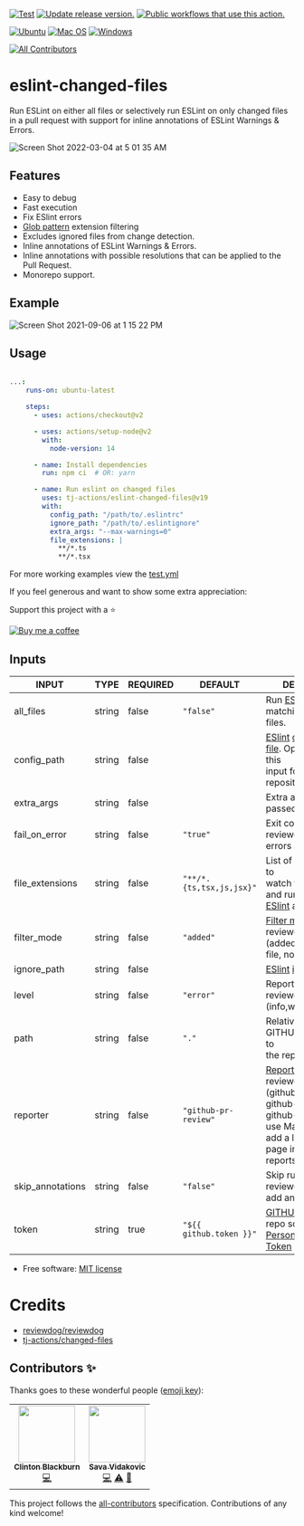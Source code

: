 [![Test](https://github.com/tj-actions/eslint-changed-files/actions/workflows/test.yml/badge.svg)](https://github.com/tj-actions/eslint-changed-files/actions/workflows/test.yml) [![Update release version.](https://github.com/tj-actions/eslint-changed-files/workflows/Update%20release%20version./badge.svg)](https://github.com/tj-actions/eslint-changed-files/actions?query=workflow%3A%22Update+release+version.%22) [![Public workflows that use this action.](https://img.shields.io/endpoint?url=https%3A%2F%2Fused-by.vercel.app%2Fapi%2Fgithub-actions%2Fused-by%3Faction%3Dtj-actions%2Feslint-changed-files%26badge%3Dtrue)](https://github.com/search?o=desc\&q=tj-actions+eslint-changed-files+language%3AYAML\&s=\&type=Code)

[![Ubuntu](https://img.shields.io/badge/Ubuntu-E95420?logo=ubuntu\&logoColor=white)](https://docs.github.com/en/actions/reference/workflow-syntax-for-github-actions#jobsjob_idruns-on)
[![Mac OS](https://img.shields.io/badge/mac%20os-000000?logo=macos\&logoColor=F0F0F0)](https://docs.github.com/en/actions/reference/workflow-syntax-for-github-actions#jobsjob_idruns-on)
[![Windows](https://img.shields.io/badge/Windows-0078D6?logo=windows\&logoColor=white)](https://docs.github.com/en/actions/reference/workflow-syntax-for-github-actions#jobsjob_idruns-on)

<!-- ALL-CONTRIBUTORS-BADGE:START - Do not remove or modify this section -->

[![All Contributors](https://img.shields.io/badge/all_contributors-2-orange.svg?style=flat-square)](#contributors-)

<!-- ALL-CONTRIBUTORS-BADGE:END -->

# eslint-changed-files

Run ESLint on either all files or selectively run ESLint on only changed files in a pull request with support for inline annotations of ESLint Warnings & Errors.

![Screen Shot 2022-03-04 at 5 01 35 AM](https://user-images.githubusercontent.com/17484350/156742457-ff0c2da5-aca8-4260-9a3c-76ff3a273bd6.png)

## Features

*   Easy to debug
*   Fast execution
*   Fix ESlint errors
*   [Glob pattern](https://docs.github.com/en/actions/learn-github-actions/workflow-syntax-for-github-actions#filter-pattern-cheat-sheet) extension filtering
*   Excludes ignored files from change detection.
*   Inline annotations of ESLint Warnings & Errors.
*   Inline annotations with possible resolutions that can be applied to the Pull Request.
*   Monorepo support.

## Example

![Screen Shot 2021-09-06 at 1 15 22 PM](https://user-images.githubusercontent.com/17484350/132248250-6998078b-de5d-453a-8225-f4a6e3793bbe.png)

## Usage

```yml

...:
    runs-on: ubuntu-latest

    steps:
      - uses: actions/checkout@v2

      - uses: actions/setup-node@v2
        with:
          node-version: 14

      - name: Install dependencies
        run: npm ci  # OR: yarn 

      - name: Run eslint on changed files
        uses: tj-actions/eslint-changed-files@v19
        with:
          config_path: "/path/to/.eslintrc"
          ignore_path: "/path/to/.eslintignore"
          extra_args: "--max-warnings=0"
          file_extensions: |
            **/*.ts
            **/*.tsx
```

For more working examples view the [test.yml](https://github.com/tj-actions/eslint-changed-files/blob/main/.github/workflows/test.yml)

If you feel generous and want to show some extra appreciation:

Support this project with a :star:

[![Buy me a coffee][buymeacoffee-shield]][buymeacoffee]

[buymeacoffee]: https://www.buymeacoffee.com/jackton1

[buymeacoffee-shield]: https://www.buymeacoffee.com/assets/img/custom_images/orange_img.png

## Inputs

<!-- AUTO-DOC-INPUT:START - Do not remove or modify this section -->

|      INPUT       |  TYPE  | REQUIRED |           DEFAULT            |                                                                                                                                                     DESCRIPTION                                                                                                                                                      |
|------------------|--------|----------|------------------------------|----------------------------------------------------------------------------------------------------------------------------------------------------------------------------------------------------------------------------------------------------------------------------------------------------------------------|
|    all\_files     | string |  false   |          `"false"`           |                                                                                                                             Run [ESlint](https://eslint.org) on all matching <br>files.                                                                                                                              |
|   config\_path    | string |  false   |                              |                                                                             [ESlint](https://eslint.org/) [configuration file](https://eslint.org/docs/user-guide/configuring/). Optionally omit this <br>input for Mono repositories.                                                                               |
|    extra\_args    | string |  false   |                              |                                                                                                            Extra arguments passed to [ESlint](https://eslint.org/docs/user-guide/command-line-interface)                                                                                                             |
|  fail\_on\_error   | string |  false   |           `"true"`           |                                                                                                                                 Exit code for reviewdog when <br>errors are found.                                                                                                                                   |
| file\_extensions  | string |  false   | `"**/*.{ts,tsx,js,jsx}"`<br> |                                                                                                         List of file extensions to <br>watch for changes and run <br>[ESlint](https://eslint.org/) against                                                                                                           |
|   filter\_mode    | string |  false   |          `"added"`           |                                                                                       [Filter mode](https://github.com/reviewdog/reviewdog#filter-mode) for the reviewdog command <br>(added, diff\_context, file, nofilter).                                                                                         |
|   ignore\_path    | string |  false   |                              |                                                                                                      [ESlint](https://eslint.org/) [ignore file](https://eslint.org/docs/user-guide/configuring/ignoring-code)                                                                                                       |
|      level       | string |  false   |          `"error"`           |                                                                                                                                   Report level for reviewdog (info,warning,error)                                                                                                                                    |
|       path       | string |  false   |            `"."`             |                                                                                                                             Relative path under GITHUB\_WORKSPACE to <br>the repository                                                                                                                               |
|     reporter     | string |  false   |     `"github-pr-review"`     |                                                 [Reporter](https://github.com/reviewdog/reviewdog#reporters) of reviewdog command (github-check, github-pr-review). <br>github-pr-review can use Markdown and <br>add a link to rule <br>page in reviewdog reports.                                                  |
| skip\_annotations | string |  false   |          `"false"`           |                                                                                                                              Skip running reviewdog i.e don't <br>add any annotations.                                                                                                                               |
|      token       | string |   true   |   `"${{ github.token }}"`    | [GITHUB\_TOKEN](https://docs.github.com/en/free-pro-team@latest/actions/reference/authentication-in-a-workflow#using-the-github_token-in-a-workflow) or a repo scoped <br>[Personal Access Token](https://docs.github.com/en/free-pro-team@latest/github/authenticating-to-github/creating-a-personal-access-token)  |

<!-- AUTO-DOC-INPUT:END -->

*   Free software: [MIT license](LICENSE)

# Credits

*   [reviewdog/reviewdog](https://github.com/reviewdog/reviewdog)
*   [tj-actions/changed-files](https://github.com/tj-actions/changed-files)

## Contributors ✨

Thanks goes to these wonderful people ([emoji key](https://allcontributors.org/docs/en/emoji-key)):

<!-- ALL-CONTRIBUTORS-LIST:START - Do not remove or modify this section -->

<!-- prettier-ignore-start -->

<!-- markdownlint-disable -->

<table>
  <tr>
    <td align="center"><a href="https://dev.clintonblackburn.com"><img src="https://avatars.githubusercontent.com/u/910510?v=4?s=100" width="100px;" alt=""/><br /><sub><b>Clinton Blackburn</b></sub></a><br /><a href="https://github.com/tj-actions/eslint-changed-files/commits?author=clintonb" title="Code">💻</a></td>
    <td align="center"><a href="https://github.com/sava-vidakovic"><img src="https://avatars.githubusercontent.com/u/10528914?v=4?s=100" width="100px;" alt=""/><br /><sub><b>Sava Vidakovic</b></sub></a><br /><a href="https://github.com/tj-actions/eslint-changed-files/commits?author=sava-vidakovic" title="Code">💻</a> <a href="https://github.com/tj-actions/eslint-changed-files/commits?author=sava-vidakovic" title="Tests">⚠️</a> <a href="https://github.com/tj-actions/eslint-changed-files/commits?author=sava-vidakovic" title="Documentation">📖</a></td>
  </tr>
</table>

<!-- markdownlint-restore -->

<!-- prettier-ignore-end -->

<!-- ALL-CONTRIBUTORS-LIST:END -->

This project follows the [all-contributors](https://github.com/all-contributors/all-contributors) specification. Contributions of any kind welcome!
